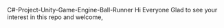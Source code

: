 C#-Project-Unity-Game-Engine-Ball-Runner
Hi Everyone Glad to see your interest in this repo and welcome,
